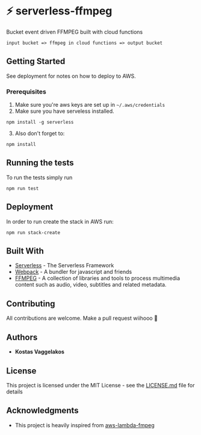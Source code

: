 # ⚡ serverless-ffmpeg

Bucket event driven FFMPEG built with cloud functions

`input bucket => ffmpeg in cloud functions => output bucket`

## Getting Started

See deployment for notes on how to deploy to AWS.

### Prerequisites

1. Make sure you're aws keys are set up in `~/.aws/credentials`
2. Make sure you have serveless installed.

```
npm install -g serverless
```

3. Also don't forget to:

```
npm install
```

## Running the tests

To run the tests simply run

```
npm run test
```

## Deployment

In order to run create the stack in AWS run:

```
npm run stack-create
```

## Built With

* [Serverless](https://github.com/serverless/serverless) - The Serverless Framework
* [Webpack](https://github.com/webpack/webpack) - A bundler for javascript and friends
* [FFMPEG](https://github.com/FFmpeg/FFmpeg) - A collection of libraries and tools to process multimedia content such as audio, video, subtitles and related metadata.

## Contributing

All contributions are welcome. Make a pull request wiihooo 🤠

## Authors

* **Kostas Vaggelakos**

## License

This project is licensed under the MIT License - see the [LICENSE.md](LICENSE.md) file for details

## Acknowledgments

* This project is heavily inspired from [aws-lambda-fmpeg](https://github.com/binoculars/aws-lambda-ffmpeg)
